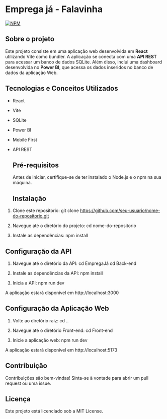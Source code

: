 # Emprega já - Falavinha
[![NPM](https://img.shields.io/npm/l/react)](https://github.com/GuilhermeMendesdeOliveira/EmpregaJa-Falavinha/blob/main/LICENSE)

## Sobre o projeto

Este projeto consiste em uma aplicação web desenvolvida em **React** utilizando Vite como bundler. A aplicação se conecta com uma **API REST** para acessar um banco de dados SQLite. Além disso, inclui uma dashboard desenvolvida no **Power BI**, que acessa os dados inseridos no banco de dados da aplicação Web.

## Tecnologias e Conceitos Utilizados

- React
- Vite
- SQLite
- Power BI
- Mobile First
- API REST

  ## Pré-requisitos

  Antes de iniciar, certifique-se de ter instalado o Node.js e o npm na sua máquina.

  ## Instalação

1. Clone este repositorio:
   git clone https://github.com/seu-usuario/nome-do-repositorio.git

2. Navegue até o diretório do projeto:
   cd nome-do-repositorio

3. Instale as dependências:
   npm install

## Configuração da API

  1. Navegue até o diretório da API:
     cd EmpregaJá
     cd Back-end

  2. Instale as dependências da API:
     npm install

  3. Inicia a API:
     npm run dev

  A aplicação estará disponivel em http://localhost:3000

  ## Configuração da Aplicação Web

  1. Volte ao diretório raiz:
     cd ..

  2. Navegue até o diretório Front-end:
     cd Front-end

  3. Inicie a aplicação web:
     npm run dev

  A aplicação estará disponível em http://localhost:5173

  ## Contribuição

  Contribuições são bem-vindas! Sinta-se à vontade para abrir um pull request ou uma issue.

  ## Licença

  Este projeto está licenciado sob a MIT License.
  
